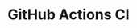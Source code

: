 # GitHub Actions CI








































































































































































































































































































































































































































































































































































































































































































































































































































































































































































































































































































































































































































































































































































































































































































































































































































































































































































































































































































































































































































































































































































































































































































































































































































































































































































































